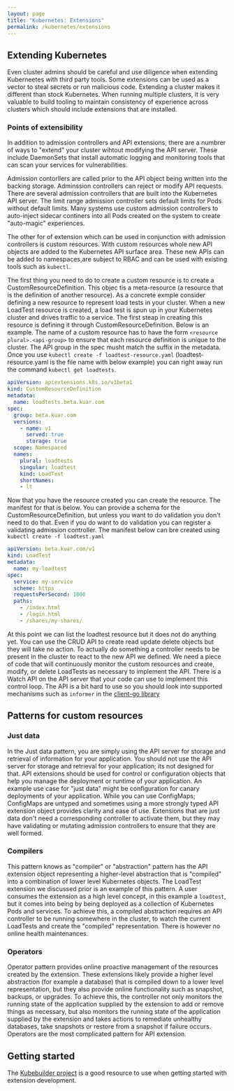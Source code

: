 ```yaml
---
layout: page
title: "Kubernetes: Extensions"
permalink: /kubernetes/extensions
---
```


[comment]: <> (TODO: I stopped outlining this chapter as it became kind of har to follow without working though the examples. Will re pass later)

## Extending Kubernetes

Even cluster admins should be careful and use diligence when extending Kuberneetes with third party tools. Some extensions can be used as a vector to steal secrets or run malicious code. Extending a cluster makes it different than stock Kubernetes. When running multiple clusters, it is very valuable to build tooling to maintain consistency of experience across clusters which should include extensions that are installed.

### Points of extensibility

In addition to admission controllers and API extensions, there are a numbrer of ways to "extend" your cluster wihtout modifying the API server. These include DaemonSets that install automatic logging and monitoring tools that can scan your services for vulnerabilities.

Admission contorllers are called prior to the API object being written into the backing storage. Adminssion controllers can reject or modify API requests. There are several admission controllers that are built into the Kubernetes API server. The limit range admission controller sets default limits for Pods without default limits. Many systems use custom admission controllers to auto-inject sidecar continers into all Pods created on the system to create "auto-magic" experiences.

The other for of extension which can be used in conjunction with admission controllers is custom resources. With custom resources whole new API objects are added to the Kubernetes API surface area. These new APIs can be added to namespaces,are subject to RBAC and can be used with existing tools such as `kubectl`.

The first thing you need to do to create a custom resource is to create a CustomResourceDefinition. This objec tis a meta-resource (a resource that is the definition of another resource). As a concrete exmple consider defining a new resource to represent load tests in your cluster. When a new LoadTest resource is created, a load test is spun up in your Kubernetes cluster and drives traffic to a service.  The first steap in creating this resource is defining it through CustomResourceDefinition. Below is an example. The name of a custom resource has to have the form `<resource plural>.<api-group>` to ensure that each resource definition is unique to the cluster.  The API group in the spec musht match the suffix in the metadata. Once you use `kubectl create -f loadtest-resource.yaml` (loadtest-resource.yaml is the file name with below example) you can right away run the command `kubectl get loadtests`.

```yaml
apiVersion: apiextensions.k8s.io/v1beta1
kind: CustomResourceDefinition
metadata:
  name: loadtests.beta.kuar.com
spec:
  group: beta.kuar.com
  versions:
    - name: v1
      served: true
      storage: true
  scope: Namespaced
  names:
    plural: loadtests
    singular: loadtest
    kind: LoadTest
    shortNames:
    - lt
```

Now that you have the resource created you can create the resource. The manifest for that is below. You can provide a schema for the CustomResourceDefinition, but unless you want to do validation you don't need to do that. Even if you do want to do validation you can register a validating admission controller. The manifest below can bre created using `kubectl create -f loadtest.yaml`

```yaml
apiVersion: beta.kuar.com/v1
kind: LoadTest
metadata:
  name: my-loadtest
spec:
  service: my-service
  scheme: https
  requestsPerSecond: 1000
  paths:
    - /index.html
    - /login.html
    - /shares/my-shares/
```

At this point we can list the loadtest resource but it does not do anything yet. You can use the CRUD API to create read update delete objects but they will take no action. To actually do something a controller needs to be present in the cluster to react to the new API we defined. We need a piece of code that will continuously monitor the custom resources and create, modify, or delete LoadTests as necessary to implement the API. There is a Watch API on the API server that your code can use to implement this control loop. The API is a bit hard to use so you should look into supported mechanisms such as `informer` in the [client-go library](https://pkg.go.dev/k8s.io/client-go/informers)

## Patterns for custom resources

### Just data

In the Just data pattern, you are simply using the API server for storage and retrieval of information for your application. You should not use the API server for storage and retrieval for your application; its not designed for that. API extensions should be used for control or configuration objects that help you manage the deployment or runtime of your application. An example use case for "just data" might be configuration for canary deployments of your application. While you can use ConfigMaps; ConfigMaps are untyped and sometimes using a more strongly typed API extension object provides clarity and ease of use. Extensions that are just data don't need a corresponding controller to activate them, but they may have validating or mutating admission controllers to ensure that they are well formed.

### Compilers

This pattern knows as "compiler" or "abstraction" pattern has the API extension object representing a higher-level abstraction that is "compiled" into a combination of lower level Kubernetes objects. The LoadTest extension we discussed prior is an example of this pattern. A user consumes the extension as a high level concept, in this example a `loadtest`, but it comes into being by being deployed as a collection of Kubernetes Pods and services. To achieve this, a compiled abstraction requires an API controller to be running somewhere in the cluster, to watch the current LoadTests and create the "compiled" representation. There is however no online health maintenances.

### Operators

Operator pattern provides online proactive management of the resources created by the extension. These extensions likely provide a higher level abstraction (for example a database) that is compiled down to a lower level representation, but they also provide online functionality such as snapshot, backups, or upgrades. To achieve this, the controller not only monitors the running state of the application supplied by the extension to add or remove things as necessary, but also monitors the running state of the application supplied by the extension and takes actions to remediate unhealthy databases, take snapshots or restore from a snapshot if failure occurs. Operators are the most complicated pattern for API extension.

## Getting started

The [Kubebuilder project](https://kubebuilder.io) is a good resource to use when getting started with extension development.
